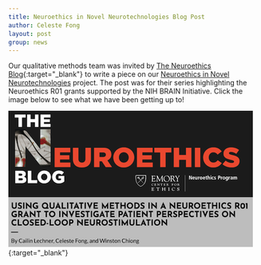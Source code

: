 ```yaml
---
title: Neuroethics in Novel Neurotechnologies Blog Post
author: Celeste Fong
layout: post
group: news
---
```


Our qualitative methods team was invited by [The Neuroethics Blog]( http://www.theneuroethicsblog.com/){:target="\_blank"}
 to write a piece on our [Neuroethics in Novel Neurotechnologies](/projects/index.html#neurotech) project. The post was for their series highlighting the Neuroethics R01 grants supported by the NIH BRAIN Initiative. Click the image below to see what we have been getting up to!

[![Neurotech-blog-post](/assets/img/news_2020-02-18_blog.jpg)]( http://www.theneuroethicsblog.com/2020/02/using-qualitative-methods-in.html#more){:target="\_blank"}
